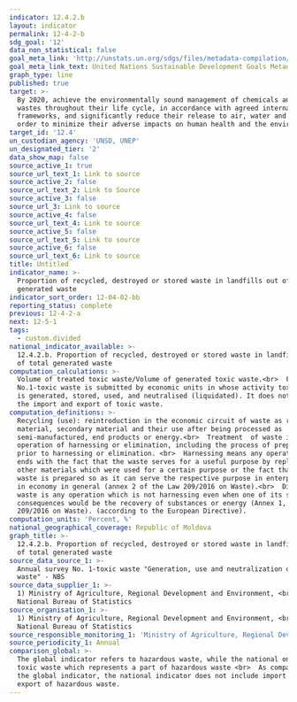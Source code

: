 ```yaml
---
indicator: 12.4.2.b
layout: indicator
permalink: 12-4-2-b
sdg_goal: '12'
data_non_statistical: false
goal_meta_link: 'http://unstats.un.org/sdgs/files/metadata-compilation/Metadata-Goal-12.pdf'
goal_meta_link_text: United Nations Sustainable Development Goals Metadata (pdf 782kB)
graph_type: line
published: true
target: >-
  By 2020, achieve the environmentally sound management of chemicals and all
  wastes throughout their life cycle, in accordance with agreed international
  frameworks, and significantly reduce their release to air, water and soil in
  order to minimize their adverse impacts on human health and the environment
target_id: '12.4'
un_custodian_agency: 'UNSD, UNEP'
un_designated_tier: '2'
data_show_map: false
source_active_1: true
source_url_text_1: Link to source
source_active_2: false
source_url_text_2: Link to Source
source_active_3: false
source_url_3: Link to source
source_active_4: false
source_url_text_4: Link to source
source_active_5: false
source_url_text_5: Link to source
source_active_6: false
source_url_text_6: Link to source
title: Untitled
indicator_name: >-
  Proportion of recycled, destroyed or stored waste in landfills out of total
  generated waste
indicator_sort_order: 12-04-02-bb
reporting_status: complete
previous: 12-4-2-a
next: 12-5-1
tags:
  - custom.divided
national_indicator_available: >-
  12.4.2.b. Proportion of recycled, destroyed or stored waste in landfills out
  of total generated waste
computation_calculations: >-
  Volume of treated toxic waste/Volume of generated toxic waste.<br>  Form
  No.1-toxic waste is submitted by economic units in whose activity toxic waste
  is generated, stored, used, and neutralised (liquidated). It does not include
  the import and export of toxic waste.
computation_definitions: >-
  Recycling (use): reintroduction in the economic circuit of waste as raw
  material, secondary material and their use after being processed as
  semi-manufactured, end products or energy.<br>  Treatment  of waste is the
  operation of harnessing or elimination, including the process of preparing
  prior to harnessing or elimination. <br>  Harnessing means any operation which
  ends with the fact that the waste serves for a useful purpose by replacing
  other materials which were used for a certain purpose or the fact that the
  waste is prepared so as it can serve the respective purpose in enterprises or
  in economy in general (annex 2 of the Law 209/2016 on Waste).<br>  Disposal of
  waste is any operation which is not harnessing even when one of its secondary
  consequences would be the recovery of substances or energy (Annex 1, Law
  209/2016 on Waste). (according to the European Directive).
computation_units: 'Percent, %'
national_geographical_coverage: Republic of Moldova
graph_title: >-
  12.4.2.b. Proportion of recycled, destroyed or stored waste in landfills out
  of total generated waste
source_data_source_1: >-
  Annual survey No. 1-toxic waste "Generation, use and neutralization of toxic
  waste" - NBS
source_data_supplier_1: >-
  1) Ministry of Agriculture, Regional Development and Environment, <br> 2)
  National Bureau of Statistics
source_organisation_1: >-
  1) Ministry of Agriculture, Regional Development and Environment, <br> 2)
  National Bureau of Statistics
source_responsible_monitoring_1: 'Ministry of Agriculture, Regional Development and Environment'
source_periodicity_1: Annual
comparison_global: >-
  The global indicator refers to hazardous waste, while the national one only to
  toxic waste which represents a part of hazardous waste <br>  As compared to
  the global indicator, the national indicator does not include import and
  export of hazardous waste.
---
```

